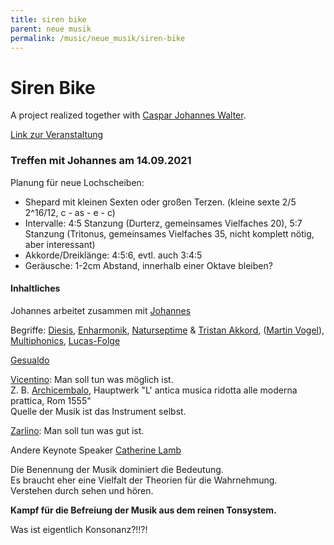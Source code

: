 ```yaml
---
title: siren bike
parent: neue musik
permalink: /music/neue_musik/siren-bike
---
```



# Siren Bike

A project realized together with [Caspar Johannes Walter](https://www.casparjohanneswalter.de).

[Link zur Veranstaltung](https://www.gmth.de/veranstaltungen/jahreskongress.aspx)

### Treffen mit Johannes am 14.09.2021

Planung für neue Lochscheiben:
- Shepard mit kleinen Sexten oder großen Terzen. (kleine sexte 2/5 2^16/12, c - as - e - c)
- Intervalle: 4:5 Stanzung (Durterz, gemeinsames Vielfaches 20), 5:7 Stanzung (Tritonus, gemeinsames Vielfaches 35, nicht komplett nötig, aber interessant)
- Akkorde/Dreiklänge: 4:5:6, evtl. auch 3:4:5
- Geräusche: 1-2cm Abstand, innerhalb einer Oktave bleiben?


#### Inhaltliches

Johannes arbeitet zusammen mit [Johannes](http://www.kellerjohannes.com)

Begriffe: [Diesis](https://musikwissenschaften.de/lexikon/d/diesis/), [Enharmonik](https://musikwissenschaften.de/lexikon/e/enharmonik/),
[Naturseptime](https://de.wikipedia.org/wiki/Naturseptime) & [Tristan Akkord](https://de.wikipedia.org/wiki/Tristan-Akkord), ([Martin Vogel](https://de.wikipedia.org/wiki/Martin_Vogel_(Musikwissenschaftler))),
[Multiphonics](https://de.wikipedia.org/wiki/Multiphonics), [Lucas-Folge](https://de.wikipedia.org/wiki/Lucas-Folge)

[Gesualdo](https://de.wikipedia.org/wiki/Carlo_Gesualdo)

[Vicentino](https://de.wikipedia.org/wiki/Nicola_Vicentino): Man soll tun was möglich ist. \
Z. B. [Archicembalo](https://de.wikipedia.org/wiki/Archicembalo),
Hauptwerk "L' antica musica ridotta alle moderna prattica, Rom 1555"\
Quelle der Musik ist das Instrument selbst.

[Zarlino](https://en.wikipedia.org/wiki/Gioseffo_Zarlino): Man soll tun was gut ist.

Andere Keynote Speaker [Catherine Lamb](http://www.sacredrealism.org/catlamb/index.html)

Die Benennung der Musik dominiert die Bedeutung. \
Es braucht eher eine Vielfalt der Theorien für die Wahrnehmung.\
Verstehen durch sehen und hören.

**Kampf für die Befreiung der Musik aus dem reinen Tonsystem.**

Was ist eigentlich Konsonanz?!!?!
